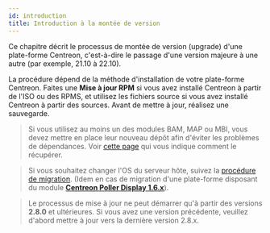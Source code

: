 ```yaml
---
id: introduction
title: Introduction à la montée de version
---
```


Ce chapitre décrit le processus de montée de version (upgrade) d'une plate-forme Centreon, c'est-à-dire le passage d'une version majeure à une autre (par exemple, 21.10 à 22.10).

La procédure dépend de la méthode d'installation de votre plate-forme Centreon.
Faites une **Mise à jour RPM** si vous avez installé Centreon à partir de
l'ISO ou des RPMS, et utilisez les fichiers source si vous avez installé Centreon à partir des sources. Avant de mettre
à jour, réalisez une sauvegarde.

> Si vous utilisez au moins un des modules BAM, MAP ou MBI, vous devez mettre 
> en place leur nouveau dépôt afin d'éviter les problèmes de dépendances.
> Voir [cette page](../reporting/upgrade.md#monter-de-version-du-paquet)
> qui vous indique comment le récupérer.

> Si vous souhaitez changer l'OS du serveur hôte, suivez la [procédure de migration](../migrate/introduction.md). (Idem en cas de migration d'une plate-forme disposant du module **[Centreon Poller
> Display 1.6.x](../migrate/poller-display-to-remote-server.md)**).

> Le processus de mise à jour ne peut démarrer qu'à partir des versions **2.8.0**
> et ultérieures. Si vous avez une version précédente, veuillez d'abord mettre à
> jour vers la dernière version 2.8.x.
